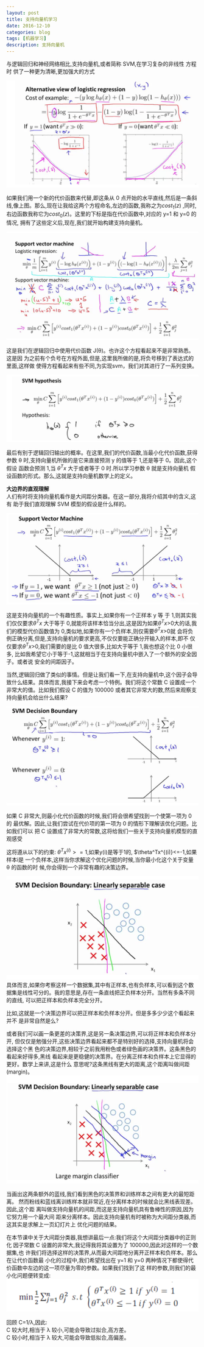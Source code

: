 ```yaml
---
layout: post
title: 支持向量机学习
date: 2016-12-10
categories: blog
tags: [机器学习]
description: 支持向量机
---
```


与逻辑回归和神经网络相比,支持向量机,或者简称 SVM,在学习复杂的非线性 方程时 供了一种更为清晰,更加强大的方式      

![](https://raw.githubusercontent.com/whuhan2013/myImage/master/machineLearning/class7/p1.png) 

如果我们用一个新的代价函数来代替,即这条从 0 点开始的水平直线,然后是一条斜 线,像上图。那么,现在让我给这两个方程命名,左边的函数,我称之为$cos t_1(z)$ ,同时,
右边函数我称它为$cost_0(z)$。这里的下标是指在代价函数中,对应的 y=1 和 y=0 的情况, 拥有了这些定义后,现在,我们就开始构建支持向量机。  

![](https://raw.githubusercontent.com/whuhan2013/myImage/master/machineLearning/class7/p3.png) 

这是我们在逻辑回归中使用代价函数 J(θ)。也许这个方程看起来不是非常熟悉。这是因 为之前有个负号在方程外面,但是,这里我所做的是,将负号移到了表达式的里面,这样做
使得方程看起来有些不同,为实现svm，我们对其进行了一系列变换。

![](https://raw.githubusercontent.com/whuhan2013/myImage/master/machineLearning/class7/p2.png) 

最后有别于逻辑回归输出的概率。在这里,我们的代价函数,当最小化代价函数,获得 参数 θ 时,支持向量机所做的是它来直接预测 y 的值等于 1,还是等于 0。因此,这个假设
函数会预测 1,当  $\theta^Tx$ 大于或者等于 0 时.所以学习参数 θ 就是支持向量机
假设函数的形式。那么,这就是支持向量机数学上的定义。

**大边界的直观理解**       
人们有时将支持向量机看作是大间距分类器。在这一部分,我将介绍其中的含义,这有 助于我们直观理解 SVM 模型的假设是什么样的。     

![](https://raw.githubusercontent.com/whuhan2013/myImage/master/machineLearning/class7/p4.png) 

这是支持向量机的一个有趣性质。事实上,如果你有一个正样本 y 等
于 1,则其实我们仅仅要求$\theta^Tx$ 大于等于 0,就能将该样本恰当分出,这是因为如果$\theta^Tx$>0大的话,我们的模型代价函数值为 0,类似地,如果你有一个负样本,则仅需要$\theta^Tx$>0就
会将负例正确分离,但是,支持向量机的要求更高,不仅仅要能正确分开输入的样本,即不 仅仅要求$\theta^Tx$>0,我们需要的是比 0 值大很多,比如大于等于 1,我也想这个比 0 小很多,
比如我希望它小于等于-1,这就相当于在支持向量机中嵌入了一个额外的安全因子。或者说 安全的间距因子。    

当然,逻辑回归做了类似的事情。但是让我们看一下,在支持向量机中,这个因子会导 致什么结果。具体而言,我接下来会考虑一个特例。我们将这个常数 C 设置成一个非常大的值。比如我们假设 C 的值为 100000 或者其它非常大的数,然后来观察支持向量机会给出什么结果?

![](https://raw.githubusercontent.com/whuhan2013/myImage/master/machineLearning/class7/p5.png) 

如果 C 非常大,则最小化代价函数的时候,我们将会很希望找到一个使第一项为 0 的 最优解。因此,让我们尝试在代价项的第一项为 0 的情形下理解该优化问题。比如我们可以 把 C 设置成了非常大的常数,这将给我们一些关于支持向量机模型的直观感受

这将遵从以下的约束: $\theta^Tx^{(i)}>=1$,如果y(i)是等于1的, $\theta^Tx^{(i)}<=-1,如果样本i是 一个负样本,这样当你求解这个优化问题的时候,当你最小化这个关于变量 θ 的函数的时
候,你会得到一个非常有趣的决策边界。      

![](https://raw.githubusercontent.com/whuhan2013/myImage/master/machineLearning/class7/p6.png) 
具体而言,如果你考察这样一个数据集,其中有正样本,也有负样本,可以看到这个数 据集是线性可分的。我的意思是,存在一条直线把正负样本分开。当然有多条不同的直线, 可以把正样本和负样本完全分开。      

比如,这就是一个决策边界可以把正样本和负样本分开。但是多多少少这个看起来并不 是非常自然是么?    

或者我们可以画一条更差的决策界,这是另一条决策边界,可以将正样本和负样本分开, 但仅仅是勉强分开,这些决策边界看起来都不是特别好的选择,支持向量机将会选择这个黑 色的决策边界,相较于之前我用粉色或者绿色画的决策界。这条黑色的看起来好得多,黑线 看起来是更稳健的决策界。在分离正样本和负样本上它显得的更好。数学上来讲,这是什么 意思呢?这条黑线有更大的距离,这个距离叫做间距 (margin)。
![](https://raw.githubusercontent.com/whuhan2013/myImage/master/machineLearning/class7/p7.png) 

当画出这两条额外的蓝线,我们看到黑色的决策界和训练样本之间有更大的最短距离。 然而粉线和蓝线离训练样本就非常近,在分离样本的时候就会比黑线表现差。因此,这个距 离叫做支持向量机的间距,而这是支持向量机具有鲁棒性的原因,因为它努力用一个最大间 距来分离样本。因此支持向量机有时被称为大间距分类器,而这其实是求解上一页幻灯片上 优化问题的结果。

在本节课中关于大间距分类器,我想讲最后一点:我们将这个大间距分类器中的正则化 因子常数 C 设置的非常大,我记得我将其设置为了 100000,因此对这样的一个数据集,也 许我们将选择这样的决策界,从而最大间距地分离开正样本和负样本。那么在让代价函数最
小化的过程中,我们希望找出在 y=1 和 y=0 两种情况下都使得代价函数中左边的这一项尽量为零的参数。如果我们找到了这 样的参数,则我们的最小化问题便转变成:     
![](https://raw.githubusercontent.com/whuhan2013/myImage/master/machineLearning/class7/p8.png) 

回顾 C=1/λ,因此:      
C 较大时,相当于 λ 较小,可能会导致过拟合,高方差。       
C 较小时,相当于 λ 较大,可能会导致低拟合,高偏差。


